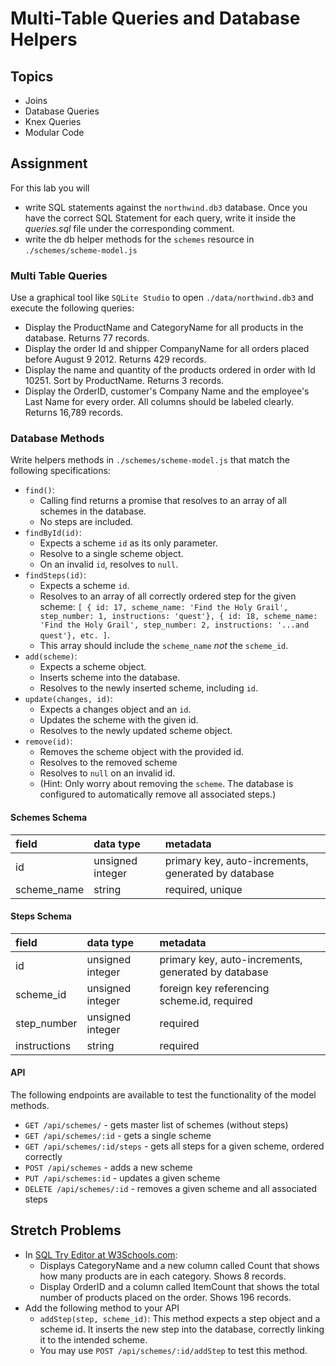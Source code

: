 # Multi-Table Queries and Database Helpers

## Topics

-   Joins
-   Database Queries
-   Knex Queries
-   Modular Code

## Assignment

For this lab you will

-   write SQL statements against the `northwind.db3` database. Once you have the correct SQL Statement for each query, write it inside the _queries.sql_ file under the corresponding comment.
-   write the db helper methods for the `schemes` resource in `./schemes/scheme-model.js`

### Multi Table Queries

Use a graphical tool like `SQLite Studio` to open `./data/northwind.db3` and execute the following queries:

-   Display the ProductName and CategoryName for all products in the database. Returns 77 records.
-   Display the order Id and shipper CompanyName for all orders placed before August 9 2012. Returns 429 records.
-   Display the name and quantity of the products ordered in order with Id 10251. Sort by ProductName. Returns 3 records.
-   Display the OrderID, customer's Company Name and the employee's Last Name for every order. All columns should be labeled clearly. Returns 16,789 records.

### Database Methods

Write helpers methods in `./schemes/scheme-model.js` that match the following specifications:

-   `find()`:
    -   Calling find returns a promise that resolves to an array of all schemes in the database.
    -   No steps are included.
-   `findById(id)`:
    -   Expects a scheme `id` as its only parameter.
    -   Resolve to a single scheme object.
    -   On an invalid `id`, resolves to `null`.
-   `findSteps(id)`:
    -   Expects a scheme `id`.
    -   Resolves to an array of all correctly ordered step for the given scheme: `[ { id: 17, scheme_name: 'Find the Holy Grail', step_number: 1, instructions: 'quest'}, { id: 18, scheme_name: 'Find the Holy Grail', step_number: 2, instructions: '...and quest'}, etc. ]`.
    -   This array should include the `scheme_name` _not_ the `scheme_id`.
-   `add(scheme)`:
    -   Expects a scheme object.
    -   Inserts scheme into the database.
    -   Resolves to the newly inserted scheme, including `id`.
-   `update(changes, id)`:
    -   Expects a changes object and an `id`.
    -   Updates the scheme with the given id.
    -   Resolves to the newly updated scheme object.
-   `remove(id)`:
    -   Removes the scheme object with the provided id.
    -   Resolves to the removed scheme
    -   Resolves to `null` on an invalid id.
    -   (Hint: Only worry about removing the `scheme`. The database is configured to automatically remove all associated steps.)

#### Schemes Schema

| field       | data type        | metadata                                            |
| :---------- | :--------------- | :-------------------------------------------------- |
| id          | unsigned integer | primary key, auto-increments, generated by database |
| scheme_name | string           | required, unique                                    |

#### Steps Schema

| field        | data type        | metadata                                            |
| :----------- | :--------------- | :-------------------------------------------------- |
| id           | unsigned integer | primary key, auto-increments, generated by database |
| scheme_id    | unsigned integer | foreign key referencing scheme.id, required         |
| step_number  | unsigned integer | required                                            |
| instructions | string           | required                                            |

#### API

The following endpoints are available to test the functionality of the model methods.

-   `GET /api/schemes/` - gets master list of schemes (without steps)
-   `GET /api/schemes/:id` - gets a single scheme
-   `GET /api/schemes/:id/steps` - gets all steps for a given scheme, ordered correctly
-   `POST /api/schemes` - adds a new scheme
-   `PUT /api/schemes:id` - updates a given scheme
-   `DELETE /api/schemes/:id` - removes a given scheme and all associated steps

## Stretch Problems

-   In [SQL Try Editor at W3Schools.com](https://www.w3schools.com/Sql/tryit.asp?filename=trysql_select_top):
    -   Displays CategoryName and a new column called Count that shows how many products are in each category. Shows 8 records.
    -   Display OrderID and a column called ItemCount that shows the total number of products placed on the order. Shows 196 records.
-   Add the following method to your API
    -   `addStep(step, scheme_id)`: This method expects a step object and a scheme id. It inserts the new step into the database, correctly linking it to the intended scheme.
    -   You may use `POST /api/schemes/:id/addStep` to test this method.
  